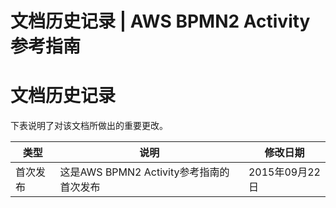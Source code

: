 # 文档历史记录 | AWS BPMN2 Activity参考指南

# 文档历史记录

下表说明了对该文档所做出的重要更改。

类型 | 说明 | 修改日期  
---|---|---  
首次发布 | 这是AWS BPMN2 Activity参考指南的首次发布 | 2015年09月22日